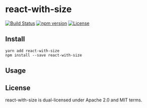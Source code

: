 # react-with-size
[![Build Status](https://travis-ci.org/beanloop/react-with-size.svg?branch=master)](https://travis-ci.org/beanloop/react-with-size)
[![npm version](https://badge.fury.io/js/react-with-size.svg)](https://badge.fury.io/js/react-with-size)
[![License](http://img.shields.io/:license-mit-blue.svg)](http://doge.mit-license.org)

## Install
```
yarn add react-with-size
npm install --save react-with-size
```

## Usage


## License
react-with-size is dual-licensed under Apache 2.0 and MIT
terms.
